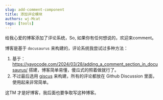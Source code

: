```yaml
---
slug: add-comment-component
title: 添加评论模块
authors: wj-Mcat
tags: [tools]
---
```


给我心爱的博客添加了评论系统，So, 如果你有任何想说的，欢迎来comment。

博客是基于 `docusaurus` 来构建的，评论系统我尝试过多种方法：

1. 基于：https://yayocode.com/2024/03/28/adding_a_comment_section_in_docusaurus/ 搭建，博客简单易懂，傻瓜式的照着做就行了。
2. 不过最后选用 [giscus](https://github.com/giscus/giscus) 来构建，所有的评论都放在 Github Discussion 里面，使用起来非常简单。

这TM 才是好博客，我后面也要争取写这种博客。